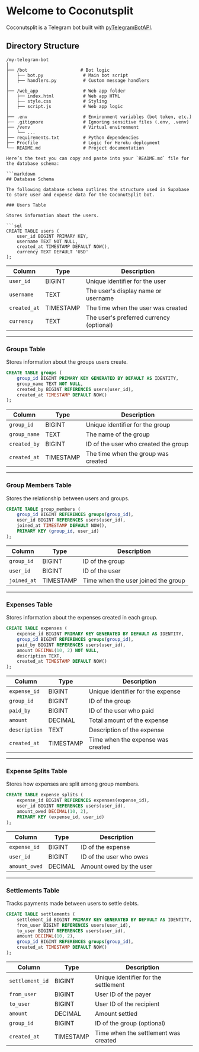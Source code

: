 # Welcome to Coconutsplit

Coconutsplit is a Telegram bot built with [pyTelegramBotAPI](https://pytba.readthedocs.io/en/latest/).

## Directory Structure

```plaintext
/my-telegram-bot
│
├── /bot                    # Bot logic
│   ├── bot.py               # Main bot script
│   ├── handlers.py          # Custom message handlers
│
├── /web_app                 # Web app folder
│   ├── index.html           # Web app HTML
│   ├── style.css            # Styling
│   ├── script.js            # Web app logic
│
├── .env                     # Environment variables (bot token, etc.)
├── .gitignore               # Ignoring sensitive files (.env, .venv)
├── /venv                    # Virtual environment
│   └── ...
├── requirements.txt         # Python dependencies
├── Procfile                 # Logic for Heroku deployment
└── README.md                # Project documentation

Here’s the text you can copy and paste into your `README.md` file for the database schema:

```markdown
## Database Schema

The following database schema outlines the structure used in Supabase to store user and expense data for the CoconutSplit bot.

### Users Table

Stores information about the users.

```sql
CREATE TABLE users (
    user_id BIGINT PRIMARY KEY,
    username TEXT NOT NULL,
    created_at TIMESTAMP DEFAULT NOW(),
    currency TEXT DEFAULT 'USD'
);
```

| Column      | Type      | Description                          |
| ----------- | --------- | ------------------------------------ |
| `user_id`   | BIGINT    | Unique identifier for the user        |
| `username`  | TEXT      | The user's display name or username   |
| `created_at`| TIMESTAMP | The time when the user was created    |
| `currency`  | TEXT      | The user's preferred currency (optional) |

---

### Groups Table

Stores information about the groups users create.

```sql
CREATE TABLE groups (
    group_id BIGINT PRIMARY KEY GENERATED BY DEFAULT AS IDENTITY,
    group_name TEXT NOT NULL,
    created_by BIGINT REFERENCES users(user_id),
    created_at TIMESTAMP DEFAULT NOW()
);
```

| Column       | Type      | Description                          |
| ------------ | --------- | ------------------------------------ |
| `group_id`   | BIGINT    | Unique identifier for the group      |
| `group_name` | TEXT      | The name of the group                |
| `created_by` | BIGINT    | ID of the user who created the group |
| `created_at` | TIMESTAMP | The time when the group was created  |

---

### Group Members Table

Stores the relationship between users and groups.

```sql
CREATE TABLE group_members (
    group_id BIGINT REFERENCES groups(group_id),
    user_id BIGINT REFERENCES users(user_id),
    joined_at TIMESTAMP DEFAULT NOW(),
    PRIMARY KEY (group_id, user_id)
);
```

| Column      | Type      | Description                          |
| ----------- | --------- | ------------------------------------ |
| `group_id`  | BIGINT    | ID of the group                      |
| `user_id`   | BIGINT    | ID of the user                       |
| `joined_at` | TIMESTAMP | Time when the user joined the group  |

---

### Expenses Table

Stores information about the expenses created in each group.

```sql
CREATE TABLE expenses (
    expense_id BIGINT PRIMARY KEY GENERATED BY DEFAULT AS IDENTITY,
    group_id BIGINT REFERENCES groups(group_id),
    paid_by BIGINT REFERENCES users(user_id),
    amount DECIMAL(10, 2) NOT NULL,
    description TEXT,
    created_at TIMESTAMP DEFAULT NOW()
);
```

| Column       | Type      | Description                          |
| ------------ | --------- | ------------------------------------ |
| `expense_id` | BIGINT    | Unique identifier for the expense    |
| `group_id`   | BIGINT    | ID of the group                      |
| `paid_by`    | BIGINT    | ID of the user who paid              |
| `amount`     | DECIMAL   | Total amount of the expense          |
| `description`| TEXT      | Description of the expense           |
| `created_at` | TIMESTAMP | Time when the expense was created    |

---

### Expense Splits Table

Stores how expenses are split among group members.

```sql
CREATE TABLE expense_splits (
    expense_id BIGINT REFERENCES expenses(expense_id),
    user_id BIGINT REFERENCES users(user_id),
    amount_owed DECIMAL(10, 2),
    PRIMARY KEY (expense_id, user_id)
);
```

| Column        | Type      | Description                          |
| ------------- | --------- | ------------------------------------ |
| `expense_id`  | BIGINT    | ID of the expense                    |
| `user_id`     | BIGINT    | ID of the user who owes              |
| `amount_owed` | DECIMAL   | Amount owed by the user              |

---

### Settlements Table

Tracks payments made between users to settle debts.

```sql
CREATE TABLE settlements (
    settlement_id BIGINT PRIMARY KEY GENERATED BY DEFAULT AS IDENTITY,
    from_user BIGINT REFERENCES users(user_id),
    to_user BIGINT REFERENCES users(user_id),
    amount DECIMAL(10, 2),
    group_id BIGINT REFERENCES groups(group_id),
    created_at TIMESTAMP DEFAULT NOW()
);
```

| Column         | Type      | Description                          |
| -------------- | --------- | ------------------------------------ |
| `settlement_id`| BIGINT    | Unique identifier for the settlement |
| `from_user`    | BIGINT    | User ID of the payer                 |
| `to_user`      | BIGINT    | User ID of the recipient             |
| `amount`       | DECIMAL   | Amount settled                      |
| `group_id`     | BIGINT    | ID of the group (optional)           |
| `created_at`   | TIMESTAMP | Time when the settlement was created |
```